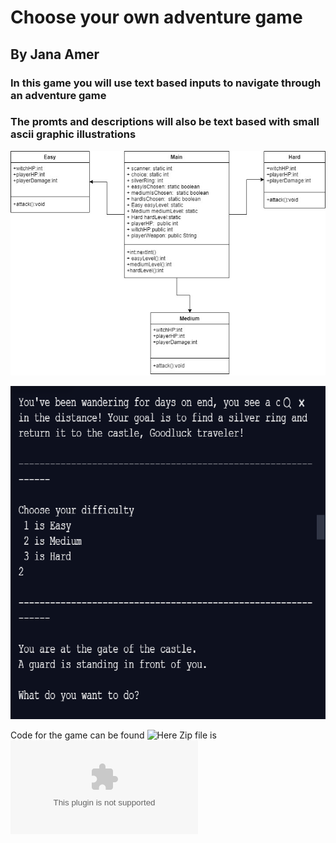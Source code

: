 # Choose your own adventure game
## By Jana Amer


### In this game you will use text based inputs to navigate through an adventure game
### The promts and descriptions will also be text based with small ascii graphic illustrations
![Class Diagram](https://github.com/JanaAmer/ProgrammingPortfolio1B/blob/gh-pages/images/finalClass.jpg?raw=true)

![Example Image](https://github.com/JanaAmer/ProgrammingPortfolio1B/blob/gh-pages/images/Finale.png?raw=true)

Code for the game can be found ![Here](https://github.com/JanaAmer/ProgrammingPortfolio1B/tree/gh-pages/src/FinalProject) Zip file is ![Here](https://github.com/JanaAmer/ProgrammingPortfolio1B/blob/gh-pages/src/FinalProject/FinalProject.zip)

